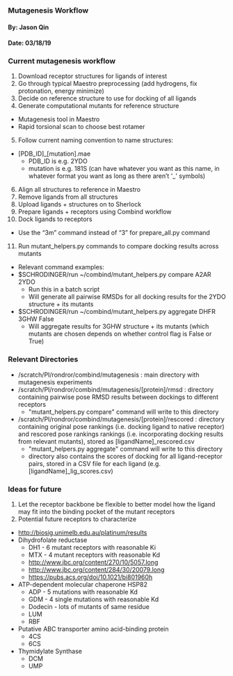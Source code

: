 ### Mutagenesis Workflow
#### By: Jason Qin
#### Date: 03/18/19

### Current mutagenesis workflow
1. Download receptor structures for ligands of interest
2. Go through typical Maestro preprocessing (add hydrogens, fix protonation, energy minimize)
3. Decide on reference structure to use for docking of all ligands
4. Generate computational mutants for reference structure
  * Mutagenesis tool in Maestro
  * Rapid torsional scan to choose best rotamer
5. Follow current naming convention to name structures: 
  * [PDB_ID]_[mutation].mae
    * PDB_ID is e.g. 2YDO
    * mutation is e.g. 181S (can have whatever you want as this name, in whatever format you want as long as there aren’t '_' symbols)
6. Align all structures to reference in Maestro
7. Remove ligands from all structures
8. Upload ligands + structures on to Sherlock
9. Prepare ligands + receptors using Combind workflow
10. Dock ligands to receptors
  * Use the “3m” command instead of “3” for prepare_all.py command
11. Run mutant_helpers.py commands to compare docking results across mutants
  * Relevant command examples:
  * $SCHRODINGER/run ~/combind/mutant_helpers.py compare A2AR 2YDO
     * Run this in a batch script
     * Will generate all pairwise RMSDs for all docking results for the 2YDO structure + its mutants 
   * $SCHRODINGER/run ~/combind/mutant_helpers.py aggregate DHFR 3GHW False
     * Will aggregate results for 3GHW structure + its mutants (which mutants are chosen depends on whether control flag is False or True)

### Relevant Directories
* /scratch/PI/rondror/combind/mutagenesis : main directory with mutagenesis experiments
* /scratch/PI/rondror/combind/mutagenesis/[protein]/rmsd : directory containing pairwise pose RMSD results between dockings to different receptors
  * "mutant_helpers.py compare" command will write to this directory 
* /scratch/PI/rondror/combind/mutagenesis/[protein]/rescored : directory containing original pose rankings (i.e. docking ligand to native receptor) and rescored pose rankings rankings (i.e. incorporating docking results from relevant mutants), stored as [ligandName]_rescored.csv
  * "mutant_helpers.py aggregate" command will write to this directory
  * directory also contains the scores of docking for all ligand-receptor pairs, stored in a CSV file for each ligand (e.g. [ligandName]_lig_scores.csv)

### Ideas for future
1. Let the receptor backbone be flexible to better model how the ligand may fit into the binding pocket of the mutant receptors
2. Potential future receptors to characterize
  * http://biosig.unimelb.edu.au/platinum/results
  * Dihydrofolate reductase
     * DH1 - 6 mutant receptors with reasonable Ki
     * MTX - 4 mutant receptors with reasonable Kd
     * http://www.jbc.org/content/270/10/5057.long
     * http://www.jbc.org/content/284/30/20079.long
     * https://pubs.acs.org/doi/10.1021/bi801960h
  * ATP-dependent molecular chaperone HSP82
     * ADP - 5 mutations with reasonable Kd
     * GDM - 4 single mutations with reasonable Kd
     * Dodecin - lots of mutants of same residue
     * LUM
     * RBF
  * Putative ABC transporter amino acid-binding protein
     * 4CS
     * 6CS
  * Thymidylate Synthase
     * DCM
     * UMP